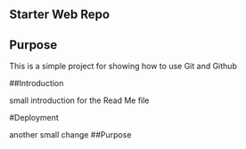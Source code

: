 ## Starter Web Repo

## Purpose

This is a simple project for showing how to use Git and Github

##Introduction

small introduction for the Read Me file

#Deployment

another small change
##Purpose